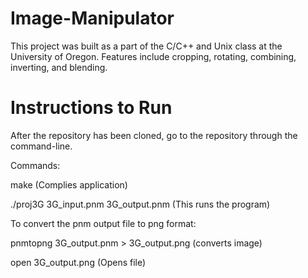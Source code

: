 # Image-Manipulator

This project was built as a part of the C/C++ and Unix class at the University of Oregon.
Features include cropping, rotating, combining, inverting, and blending.

# Instructions to Run

After the repository has been cloned, go to the repository through the command-line.

Commands:

make (Complies application)

./proj3G 3G_input.pnm 3G_output.pnm (This runs the program)

To convert the pnm output file to png format:

pnmtopng 3G_output.pnm > 3G_output.png (converts image)

open 3G_output.png (Opens file)

